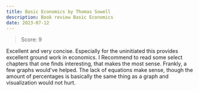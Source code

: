 ```yaml
---
title: Basic Economics by Thomas Sowell
description: Book review Basic Economics
date: 2023-07-12
---
```

> Score: 9

Excellent and very concise. Especially for the uninitiated this provides
excellent ground work in economics. I Recommend to read some select chapters
that one finds interesting, that makes the most sense. Frankly, a few graphs
would've helped. The lack of equations make sense, though the amount of
percentages is basically the same thing as a graph and visualization would not
hurt.
